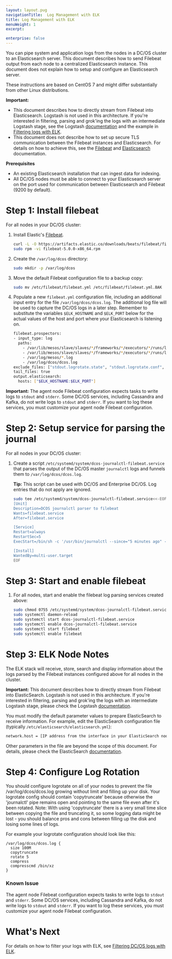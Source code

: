 ```yaml
---
layout: layout.pug
navigationTitle:  Log Management with ELK
title: Log Management with ELK
menuWeight: 1
excerpt:

enterprise: false
---
```


<!-- This source repo for this topic is https://github.com/dcos/dcos-docs -->


You can pipe system and application logs from the nodes in a DC/OS cluster to an Elasticsearch server. This document describes how to send Filebeat output from each node to a centralized Elasticsearch instance. This document does not explain how to setup and configure an Elasticsearch server.

These instructions are based on CentOS 7 and might differ substantially from other Linux distributions.

**Important:**
- This document describes how to directly stream from Filebeat into Elasticsearch. Logstash is not used in this architecture. If you're interested in filtering, parsing and grok'ing the logs with an intermediate Logstash stage, see the Logstash [documentation][8] and the example in [Filtering logs with ELK][3].
- This document does not describe how to set up secure TLS communication between the Filebeat instances and Elasticsearch. For details on how to achieve this, see the [Filebeat][2] and [Elasticsearch][5] documentation.

**Prerequisites**

*   An existing Elasticsearch installation that can ingest data for indexing.
*   All DC/OS nodes must be able to connect to your Elasticsearch server on the port used for communication between Elasticsearch and Filebeat (9200 by default).

# <a name="all"></a>Step 1: Install filebeat

For all nodes in your DC/OS cluster:

1.  Install Elastic's [Filebeat][2].

    ```bash
    curl -L -O https://artifacts.elastic.co/downloads/beats/filebeat/filebeat-5.0.0-x86_64.rpm
    sudo rpm -vi filebeat-5.0.0-x86_64.rpm
    ```

1.  Create the `/var/log/dcos` directory:

    ```bash
    sudo mkdir -p /var/log/dcos
    ```
1.  Move the default Filebeat configuration file to a backup copy:

    ```bash
    sudo mv /etc/filebeat/filebeat.yml /etc/filebeat/filebeat.yml.BAK
    ```

1.  Populate a new `filebeat.yml` configuration file, including an additional input entry for the file `/var/log/dcos/dcos.log`. The additional log file will be used to capture the DC/OS logs in a later step. Remember to substitute the variables `$ELK_HOSTNAME` and `$ELK_PORT` below for the actual values of the host and port where your Elasticsearch is listening on.

    ```bash
    filebeat.prospectors:
    - input_type: log
      paths:
        - /var/lib/mesos/slave/slaves/*/frameworks/*/executors/*/runs/latest/stdout*
        - /var/lib/mesos/slave/slaves/*/frameworks/*/executors/*/runs/latest/stderr*
        - /var/log/mesos/*.log
        - /var/log/dcos/dcos.log
    exclude_files: ["stdout.logrotate.state", "stdout.logrotate.conf", "stderr.logrotate.state", "stderr.logrotate.conf"]
    tail_files: true
    output.elasticsearch:
      hosts: ["$ELK_HOSTNAME:$ELK_PORT"]
    ```

**Important:** The agent node Filebeat configuration expects tasks to write logs to `stdout` and `stderr`. Some DC/OS services, including Cassandra and Kafka, do not write logs to `stdout` and `stderr`. If you want to log these services, you must customize your agent node Filebeat configuration.

# <a name="all-2"></a>Step 2: Setup service for parsing the journal

For all nodes in your DC/OS cluster:

1.  Create a script `/etc/systemd/system/dcos-journalctl-filebeat.service` that parses the output of the DC/OS master `journalctl` logs and funnels them to `/var/log/dcos/dcos.log`.

    **Tip:** This script can be used with DC/OS and Enterprise DC/OS. Log entries that do not apply are ignored.

    ```bash
    sudo tee /etc/systemd/system/dcos-journalctl-filebeat.service<<-EOF
    [Unit]
    Description=DCOS journalctl parser to filebeat
    Wants=filebeat.service
    After=filebeat.service

    [Service]
    Restart=always
    RestartSec=5
    ExecStart=/bin/sh -c '/usr/bin/journalctl --since="5 minutes ago" --no-tail --follow --unit="dcos*.service" >> /var/log/dcos/dcos.log 2>&1'

    [Install]
    WantedBy=multi-user.target
    EOF
    ```

# <a name="all-3"></a>Step 3: Start and enable filebeat

1.  For all nodes, start and enable the filebeat log parsing services created above:

    ```bash
    sudo chmod 0755 /etc/systemd/system/dcos-journalctl-filebeat.service
    sudo systemctl daemon-reload
    sudo systemctl start dcos-journalctl-filebeat.service
    sudo systemctl enable dcos-journalctl-filebeat.service
    sudo systemctl start filebeat
    sudo systemctl enable filebeat
    ```


# <a name="all"></a>Step 3: ELK Node Notes

The ELK stack will receive, store, search and display information about the logs parsed by the Filebeat instances configured above for all nodes in the cluster.

**Important:** This document describes how to directly stream from Filebeat into ElasticSearch. Logstash is not used in this architecture. If you're interested in filtering, parsing and grok'ing the logs with an intermediate Logstash stage, please check the Logstash [documentation][8].

You must modify the default parameter values to prepare ElasticSearch to receive information. For example, edit the ElasticSearch configuration file (typically `/etc/elasticsearch/elasticsearch.yml`):

```bash
network.host = [IP address from the interface in your ElasticSearch node connecting to the Filebeat instances]
```

Other parameters in the file are beyond the scope of this document. For details, please check the ElasticSearch [documentation][5].


# <a name="all-4"></a>Step 4: Configure Log Rotation

You should configure logrotate on all of your nodes to prevent the file /var/log/dcos/dcos.log growing without limit and filling up your disk.
Your logrotate config should contain 'copytruncate' because otherwise the 'journalctl' pipe remains open and pointing to the same file even after it's been rotated.
Note: With using 'copytruncate' there is a very small time slice between copying the file and truncating it, so some logging data might be lost - you should balance pros and cons between filling up the disk and losing some lines of logs.

For example your logrotate configuration should look like this:

```
/var/log/dcos/dcos.log {    
  size 100M
  copytruncate
  rotate 5
  compress
  compresscmd /bin/xz
}
```

### Known Issue

The agent node Filebeat configuration expects tasks to write logs to `stdout` and `stderr`. Some DC/OS services, including Cassandra and Kafka, do not write logs to `stdout` and `stderr`. If you want to log these services, you must customize your agent node Filebeat configuration.

# What's Next

For details on how to filter your logs with ELK, see [Filtering DC/OS logs with ELK][3].

 [2]: https://www.elastic.co/guide/en/beats/filebeat/current/filebeat-getting-started.html
 [3]: ../filter-elk/
 [4]: https://www.elastic.co/guide/en/elastic-stack/current/index.html
 [5]: https://www.elastic.co/guide/en/elasticsearch/reference/5.0/index.html
 [6]: https://www.elastic.co/guide/en/kibana/current/install.html
 [7]: https://www.elastic.co/guide/en/logstash/current/installing-logstash.html
 [8]: https://www.elastic.co/guide/en/logstash/current/index.html
